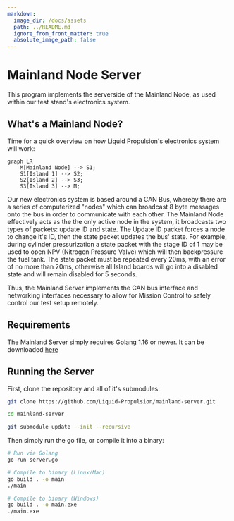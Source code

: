 ```yaml
---
markdown:
  image_dir: /docs/assets
  path: ../README.md
  ignore_from_front_matter: true
  absolute_image_path: false
---
```

# Mainland Node Server
This program implements the serverside of the Mainland Node, as used within our test stand's electronics system.
## What's a Mainland Node?
Time for a quick overview on how Liquid Propulsion's electronics system will work:
```mermaid
graph LR
    M[Mainland Node] --> S1;
    S1[Island 1] --> S2;
    S2[Island 2] --> S3;
    S3[Island 3] --> M;
```
Our new electronics system is based around a CAN Bus, whereby there are a series of computerized "nodes" which can broadcast 8 byte messages onto the bus in order to communicate with each other. The Mainland Node effectively acts as the the only active node in the system, it broadcasts two types of packets: update ID and state. The Update ID packet forces a node to change it's ID, then the state packet updates the bus' state. For example, during cylinder pressurization a state packet with the stage ID of 1 may be used to open NPV (Nitrogen Pressure Valve) which will then backpressure the fuel tank. The state packet must be repeated every 20ms, with an error of no more than 20ms, otherwise all Island boards will go into a disabled state and will remain disabled for 5 seconds.

Thus, the Mainland Server implements the CAN bus interface and networking interfaces necessary to allow for Mission Control to safely control our test setup remotely.
## Requirements
The Mainland Server simply requires Golang 1.16 or newer. It can be downloaded [here](https://go.dev)
## Running the Server
First, clone the repository and all of it's submodules:
```sh
git clone https://github.com/Liquid-Propulsion/mainland-server.git

cd mainland-server

git submodule update --init --recursive
```
Then simply run the go file, or compile it into a binary:
```sh
# Run via Golang
go run server.go

# Compile to binary (Linux/Mac)
go build . -o main
./main

# Compile to binary (Windows)
go build . -o main.exe
./main.exe
```
